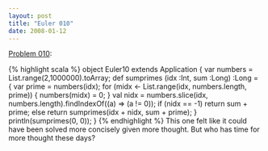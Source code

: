 ```yaml
---
layout: post
title: "Euler 010"
date: 2008-01-12
---
```


[Problem 010]\:

{% highlight scala %}
object Euler10 extends Application {
  var numbers = List.range(2,1000000).toArray;
  def sumprimes (idx :Int, sum :Long) :Long = {
    var prime = numbers(idx);
    for (midx <- List.range(idx, numbers.length, prime)) {
      numbers(midx) = 0;
    }
    val nidx = numbers.slice(idx, numbers.length).findIndexOf((a) => (a != 0));
    if (nidx == -1) return sum + prime;
    else return sumprimes(idx + nidx, sum + prime);
  }
  println(sumprimes(0, 0));
}
{% endhighlight %}
This one felt like it could have been solved more concisely given more thought. But who has time for more thought these days?



[Problem 010]: http://projecteuler.net/index.php?section=problems&id=10
